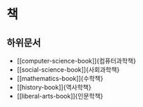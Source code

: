 # 책

## 하위문서

- [[computer-science-book]]{컴퓨터과학책}
- [[social-science-book]]{사회과학책}
- [[mathematics-book]]{수학책}
- [[history-book]]{역사학책}
- [[liberal-arts-book]]{인문학책}
